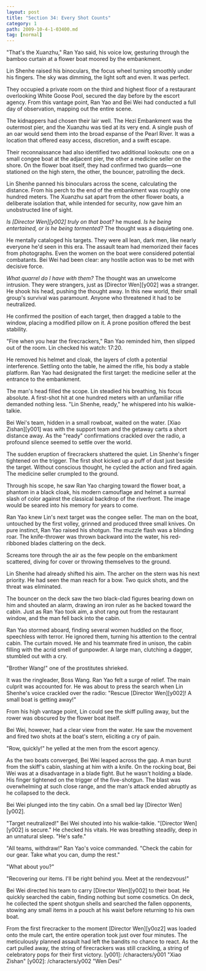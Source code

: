 ```yaml
---
layout: post
title: "Section 34: Every Shot Counts"
category: 1
path: 2009-10-4-1-03400.md
tag: [normal]
---
```


"That's the Xuanzhu," Ran Yao said, his voice low, gesturing through the bamboo curtain at a flower boat moored by the embankment.

Lin Shenhe raised his binoculars, the focus wheel turning smoothly under his fingers. The sky was dimming, the light soft and even. It was perfect.

They occupied a private room on the third and highest floor of a restaurant overlooking White Goose Pool, secured the day before by the escort agency. From this vantage point, Ran Yao and Bei Wei had conducted a full day of observation, mapping out the entire scene.

The kidnappers had chosen their lair well. The Hezi Embankment was the outermost pier, and the Xuanzhu was tied at its very end. A single push of an oar would send them into the broad expanse of the Pearl River. It was a location that offered easy access, discretion, and a swift escape.

Their reconnaissance had also identified two additional lookouts: one on a small congee boat at the adjacent pier, the other a medicine seller on the shore. On the flower boat itself, they had confirmed two guards—one stationed on the high stern, the other, the bouncer, patrolling the deck.

Lin Shenhe panned his binoculars across the scene, calculating the distance. From his perch to the end of the embankment was roughly one hundred meters. The Xuanzhu sat apart from the other flower boats, a deliberate isolation that, while intended for security, now gave him an unobstructed line of sight.

*Is [Director Wen][y002] truly on that boat?* he mused. *Is he being entertained, or is he being tormented?* The thought was a disquieting one.

He mentally cataloged his targets. They were all lean, dark men, like nearly everyone he'd seen in this era. The assault team had memorized their faces from photographs. Even the women on the boat were considered potential combatants. Bei Wei had been clear: any hostile action was to be met with decisive force.

*What quarrel do I have with them?* The thought was an unwelcome intrusion. They were strangers, just as [Director Wen][y002] was a stranger. He shook his head, pushing the thought away. In this new world, their small group's survival was paramount. Anyone who threatened it had to be neutralized.

He confirmed the position of each target, then dragged a table to the window, placing a modified pillow on it. A prone position offered the best stability.

"Fire when you hear the firecrackers," Ran Yao reminded him, then slipped out of the room. Lin checked his watch: 17:20.

He removed his helmet and cloak, the layers of cloth a potential interference. Settling onto the table, he aimed the rifle, his body a stable platform. Ran Yao had designated the first target: the medicine seller at the entrance to the embankment.

The man's head filled the scope. Lin steadied his breathing, his focus absolute. A first-shot hit at one hundred meters with an unfamiliar rifle demanded nothing less. "Lin Shenhe, ready," he whispered into his walkie-talkie.

Bei Wei's team, hidden in a small rowboat, waited on the water. [Xiao Zishan][y001] was with the support team and the getaway carts a short distance away. As the "ready" confirmations crackled over the radio, a profound silence seemed to settle over the world.

The sudden eruption of firecrackers shattered the quiet. Lin Shenhe's finger tightened on the trigger. The first shot kicked up a puff of dust just beside the target. Without conscious thought, he cycled the action and fired again. The medicine seller crumpled to the ground.

Through his scope, he saw Ran Yao charging toward the flower boat, a phantom in a black cloak, his modern camouflage and helmet a surreal slash of color against the classical backdrop of the riverfront. The image would be seared into his memory for years to come.

Ran Yao knew Lin's next target was the congee seller. The man on the boat, untouched by the first volley, grinned and produced three small knives. On pure instinct, Ran Yao raised his shotgun. The muzzle flash was a blinding roar. The knife-thrower was thrown backward into the water, his red-ribboned blades clattering on the deck.

Screams tore through the air as the few people on the embankment scattered, diving for cover or throwing themselves to the ground.

Lin Shenhe had already shifted his aim. The archer on the stern was his next priority. He had seen the man reach for a bow. Two quick shots, and the threat was eliminated.

The bouncer on the deck saw the two black-clad figures bearing down on him and shouted an alarm, drawing an iron ruler as he backed toward the cabin. Just as Ran Yao took aim, a shot rang out from the restaurant window, and the man fell back into the cabin.

Ran Yao stormed aboard, finding several women huddled on the floor, speechless with terror. He ignored them, turning his attention to the central cabin. The curtain moved. He and his teammate fired in unison, the cabin filling with the acrid smell of gunpowder. A large man, clutching a dagger, stumbled out with a cry.

"Brother Wang!" one of the prostitutes shrieked.

It was the ringleader, Boss Wang. Ran Yao felt a surge of relief. The main culprit was accounted for. He was about to press the search when Lin Shenhe's voice crackled over the radio: "Rescue [Director Wen][y002]! A small boat is getting away!"

From his high vantage point, Lin could see the skiff pulling away, but the rower was obscured by the flower boat itself.

Bei Wei, however, had a clear view from the water. He saw the movement and fired two shots at the boat's stern, eliciting a cry of pain.

"Row, quickly!" he yelled at the men from the escort agency.

As the two boats converged, Bei Wei leaped across the gap. A man burst from the skiff's cabin, slashing at him with a knife. On the rocking boat, Bei Wei was at a disadvantage in a blade fight. But he wasn't holding a blade. His finger tightened on the trigger of the five-shotgun. The blast was overwhelming at such close range, and the man's attack ended abruptly as he collapsed to the deck.

Bei Wei plunged into the tiny cabin. On a small bed lay [Director Wen][y002].

"Target neutralized!" Bei Wei shouted into his walkie-talkie. "[Director Wen][y002] is secure." He checked his vitals. He was breathing steadily, deep in an unnatural sleep. "He's safe."

"All teams, withdraw!" Ran Yao's voice commanded. "Check the cabin for our gear. Take what you can, dump the rest."

"What about you?"

"Recovering our items. I'll be right behind you. Meet at the rendezvous!"

Bei Wei directed his team to carry [Director Wen][y002] to their boat. He quickly searched the cabin, finding nothing but some cosmetics. On deck, he collected the spent shotgun shells and searched the fallen opponents, stowing any small items in a pouch at his waist before returning to his own boat.

From the first firecracker to the moment [Director Wen][y0oz2] was loaded onto the mule cart, the entire operation took just over four minutes. The meticulously planned assault had left the bandits no chance to react. As the cart pulled away, the string of firecrackers was still crackling, a string of celebratory pops for their first victory.
[y001]: /characters/y001 "Xiao Zishan"
[y002]: /characters/y002 "Wen Desi"